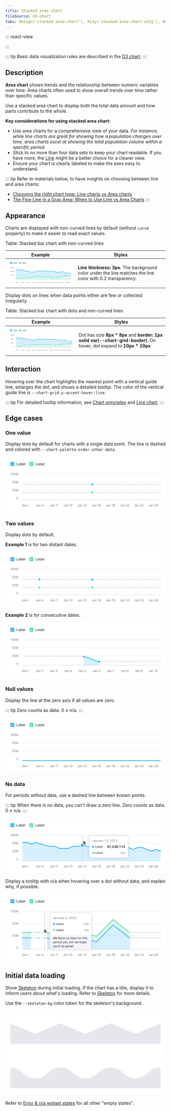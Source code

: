 ```yaml
---
title: Stacked area chart
fileSource: d3-chart
tabs: Design('stacked-area-chart'), A11y('stacked-area-chart-a11y'), API('stacked-area-chart-api'), Examples('stacked-area-chart-d3-code'), Changelog('d3-chart-changelog')
---
```


::: react-view

<script lang="tsx">
import React from 'react';
import PlaygroundGeneration from '@components/PlaygroundGeneration';
import { chartPlayground } from '@components/ChartPlayground';
import { Chart, AreaChartProps } from '@semcore/d3-chart';
import { curveCardinal, curveLinearClosed, curveBumpX } from 'd3-shape';

const data = [...Array(5).keys()].map((d, i) => ({
  x: i,
  Line1: Math.random() * 10,
  Line2: Math.random() * 10,
  Line3: Math.random() * 10,
}));

const curveMap = {
  curveCardinal,
  curveLinearClosed,
  curveBumpX,
};

const App = PlaygroundGeneration((preview) => {
  const { select, radio, label, bool } = preview('Chart.Line');

  const {
    direction,
    alignItems,
    justifyContent,
    showXAxis,
    showYAxis,
    showTooltip,
    showTotalInTooltip,
    showLegend,
    legendProps,
    patterns,
  } = chartPlayground({ select, radio, label, bool });

  label({ label: 'Linear chart props', key: 'linearChartProps' });

  const curveName = select({
    key: 'curveName',
    defaultValue: 'No curve',
    label: 'Curve',
    options: ['No curve', ...Object.keys(curveMap)],
  });

  const showDots = bool({
    key: 'showDots',
    defaultValue: true,
    label: 'Show dots',
  });

  const stacked = bool({
    key: 'stacked',
    defaultValue: true,
    label: 'Is stacked',
  });

  const chartProps: AreaChartProps = {
    data,
    groupKey: 'x',
    plotWidth: 300,
    plotHeight: 200,
    showTotalInTooltip,
    direction,
    showTooltip,
    showDots,
    curve: curveMap[curveName],
    showXAxis,
    showYAxis,
    alignItems,
    justifyContent,
    stacked,
    patterns,
  };

  if (showLegend) {
    chartProps.legendProps = legendProps;
  } else {
    chartProps.showLegend = false;
  }

  return <Chart.Area {...chartProps} />;
}, {filterProps: ['data']});

</script>

:::

::: tip
Basic data visualization rules are described in the [D3 chart](/data-display/d3-chart/d3-chart).
:::

## Description

**Area chart** shows trends and the relationship between numeric variables over time. Area charts often used to show overall trends over time rather than specific values.

Use a stacked area chart to display both the total data amount and how parts contribute to the whole.

**Key considerations for using stacked area chart:**

- Use area charts for a comprehensive view of your data. _For instance, while line charts are great for showing how a population changes over time, area charts excel at showing the total population volume within a specific period._
- Stick to no more than four data sets to keep your chart readable. If you have more, the [Line](/data-display/line-chart/line-chart) might be a better choice for a clearer view.
- Ensure your chart is clearly labeled to make the axes easy to understand.

::: tip
Refer to materials below, to have insights on choosing between line and area charts:

- [Choosing the right chart type: Line charts vs Area charts](https://www.fusioncharts.com/blog/line-charts-vs-area-charts/)
- [The Fine Line In a Gray Area: When to Use Line vs Area Charts](https://visual.ly/blog/line-vs-area-charts/)
:::

## Appearance

Charts are displayed with non-curved lines by default (without `curve` property) to make it easier to read exact values.

Table: Stacked bar chart with non-curved lines

| Example                                             | Styles                                                                                                     |
| --------------------------------------------------- | ---------------------------------------------------------------------------------------------------------- |
| ![area chart without dots](static/without-dots.png) | **Line thickness: 3px.** The background color under the line matches the line color with 0.2 transparency. |

Display dots on lines when data points either are few or collected irregularly.

Table: Stacked bar chart with dots and non-curved lines

| Example                                  | Styles                                                                                                                      |
| ---------------------------------------- | --------------------------------------------------------------------------------------------------------------------------- |
| ![area chart with dots](static/dots.png) | Dot has size **8px * 8px** and **border: 1px solid var(--chart-grid-border)**. On hover, dot expand to **10px * 10px**. |

## Interaction

Hovering over the chart highlights the nearest point with a vertical guide line, enlarges the dot, and shows a detailed tooltip. The color of the vertical guide line is `--chart-grid-y-accent-hover-line`.

::: tip
For detailed tooltip information, see [Chart principles](/data-display/d3-chart/d3-chart#tooltip) and [Line chart](/data-display/line-chart/line-chart).
:::

## Edge cases

### One value

Display dots by default for charts with a single data point. The line is dashed and colored with `--chart-palette-order-other-data`.

![one-dot](static/one-dot-stacked-area-chart.png)

### Two values

Display dots by default.

**Example 1** is for two distant dates.

![two-dots](static/two-dots1.png)

**Example 2** is for consecutive dates.

![two-dots](static/two-dots2.png)

### Null values

Display the line at the zero axis if all values are zero.

::: tip
Zero counts as data. 0 ≠ n/a.
:::

![null-data](static/null-stacked-area-chart.png)

### No data

For periods without data, use a dashed line between known points.

::: tip
When there is no data, you can't draw a zero line. Zero counts as data. 0 ≠ n/a.
:::

![not available data](static/not-available.png)

Display a tooltip with n/a when hovering over a dot without data, and explain why, if possible.

![partially-data](static/partially-trash.png)

## Initial data loading

Show [Skeleton](/components/skeleton/skeleton) during initial loading. If the chart has a title, display it to inform users about what's loading. Refer to [Skeleton](/components/skeleton/skeleton) for more details.

Use the `--skeleton-bg` color token for the skeleton's background.

![skeleton](static/stacked-area-skeleton.png)

Refer to [Error & n/a widget states](/components/widget-empty/widget-empty) for all other "empty states".

